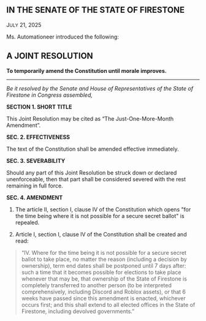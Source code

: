 <!-- <div align="center"> -->

## IN THE SENATE OF THE STATE OF FIRESTONE

J<small>ULY</small> 21, 2025

Ms. Automationeer introduced the following:

## **A JOINT RESOLUTION**

**To temporarily amend the Constitution until morale improves.**

<!-- </div> -->

---

*Be it resolved by the Senate and House of Representatives of the State of Firestone in Congress assembled,*

**SECTION 1. SHORT TITLE**

This Joint Resolution may be cited as “The Just-One-More-Month Amendment”.

**SEC. 2. EFFECTIVENESS**

The text of the Constitution shall be amended effective immediately.

**SEC. 3. SEVERABILITY**

Should any part of this Joint Resolution be struck down or declared unenforceable, then that part shall be considered severed with the rest remaining in full force.

**SEC. 4. AMENDMENT**

1. The article II, section I, clause IV of the Constitution which opens "for the time being where it is not possible for a secure secret ballot" is repealed.

2. Article I, section I, clause IV of the Constitution shall be created and read:

> “IV. Where for the time being it is not possible for a secure secret ballot to take place, no matter the reason (including a decision by ownership), term end dates shall be postponed until 7 days after: such a time that it becomes possible for elections to take place whenever that may be, that ownership of the State of Firestone is completely transferred to another person (to be interpreted comprehensively, including Discord and Roblox assets), or that 6 weeks have passed since this amendment is enacted, whichever occurs first; and this shall extend to all elected offices in the State of Firestone, including devolved governments.”

